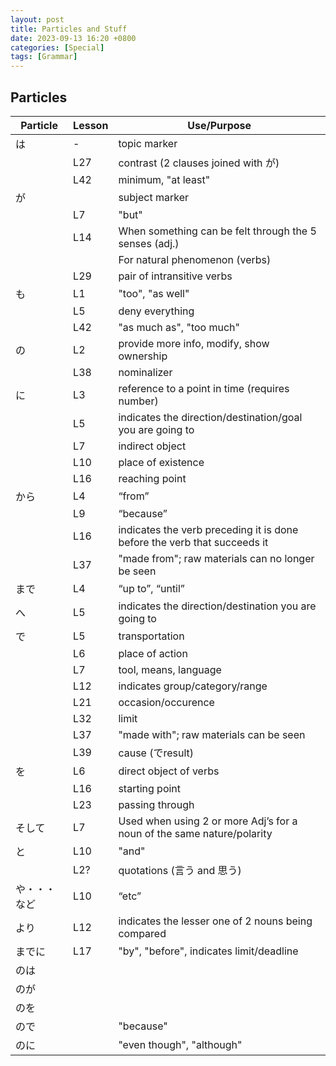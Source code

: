 ```yaml
--- 
layout: post 
title: Particles and Stuff
date: 2023-09-13 16:20 +0800 
categories: [Special]
tags: [Grammar]
---
```


## Particles

| Particle | Lesson | Use/Purpose |
| -- | -- | -- |
| は | - | topic marker |
| | L27 | contrast (2 clauses joined with が) |
| | L42 | minimum, "at least" |
| が | | subject marker |
| | L7 | "but" | 
| | L14 | When something can be felt through the 5 senses (adj.) |
| | | For natural phenomenon (verbs) | 
| | L29 | pair of intransitive verbs |
| も | L1 | "too", "as well" |
| | L5 | deny everything |
| | L42 | "as much as", "too much" |
| の | L2 | provide more info, modify, show ownership |
| | L38 | nominalizer |
| に | L3 | reference to a point in time (requires number) |
| | L5 | indicates the direction/destination/goal you are going to |
| | L7 | indirect object |
| | L10 | place of existence |
| | L16 | reaching point |
| から | L4 | “from” |
| | L9 | “because” |
| | L16 | indicates the verb preceding it is done before the verb that succeeds it |
| | L37 | "made from"; raw materials can no longer be seen |
| まで | L4 | “up to”, “until” |
| へ | L5 |  indicates the direction/destination you are going to |
| で | L5 | transportation |
| | L6 | place of action |
| | L7 | tool, means, language |
| | L12 | indicates group/category/range |
| | L21 | occasion/occurence |
| | L32 | limit |
| | L37 | "made with"; raw materials can be seen |
| | L39 | cause (でresult) |
| を | L6 | direct object of verbs |
| | L16 | starting point |
| | L23 | passing through |
| そして  | L7 | Used when using 2 or more Adj’s for a noun of the same nature/polarity | 
| と | L10 | "and" |
| | L2? | quotations (言う and 思う) |
| や・・・など | L10 | “etc” |
| より | L12 | indicates the lesser one of 2 nouns being compared |
| までに | L17 | "by", "before", indicates limit/deadline |
| のは | | |
| のが | | |
| のを | | |
| ので |  | "because" |
| のに |  | "even though", "although" |
